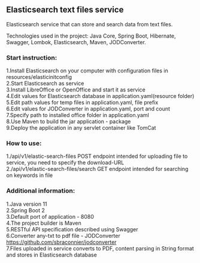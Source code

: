 ## Elasticsearch text files service

Elasticsearch service that can store and search data from text files.

Technologies used in the project: Java Core, Spring Boot, Hibernate, Swagger, Lombok, Elasticsearch, Maven, JODConverter.

### Start instruction:

1.Install Elasticsearch on your computer with configuration files in resources/elasticinitconfig    
2.Start Elasticsearch as service        
3.Install LibreOffice or OpenOffice and start it as service   
4.Edit values for Elasticsearch database in application.yaml(resource folder)       
5.Edit path values for temp files in application.yaml, file prefix      
6.Edit values for JODConverter in application.yaml, port and count      
7.Specify path to installed office folder in application.yaml   
8.Use Maven to build the jar application - package  
9.Deploy the application in any servlet container like TomCat

### How to use:

1./api/v1/elastic-search-files POST endpoint intended for uploading file to service, you need to specify the download-URL        
2./api/v1/elastic-search-files/search GET endpoint intended for searching on keywords in file

### Additional information:

1.Java version 11   
2.Spring Boot 2     
3.Default port of application - 8080    
4.The project builder is Maven  
5.RESTful API specification described using Swagger     
6.Converter any-txt to pdf file - JODConverter https://github.com/sbraconnier/jodconverter      
7.Files uploaded in service converts to PDF, content parsing in String format and stores in Elasticsearch database      